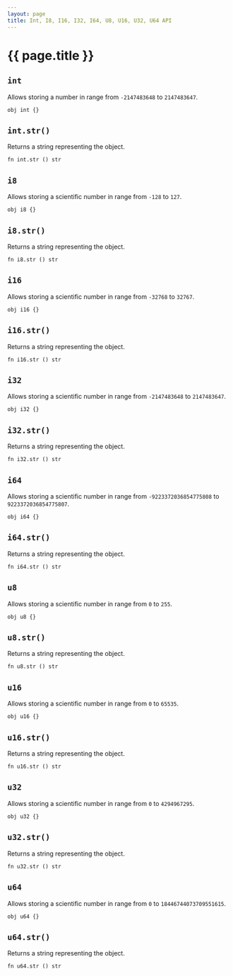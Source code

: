 ```yaml
---
layout: page
title: Int, I8, I16, I32, I64, U8, U16, U32, U64 API
---
```


# {{ page.title }}

## `int`
Allows storing a number in range from `-2147483648` to `2147483647`.

```the
obj int {}
```

## `int.str()`
Returns a string representing the object.

```the
fn int.str () str
```

## `i8`
Allows storing a scientific number in range from `-128` to `127`.

```the
obj i8 {}
```

## `i8.str()`
Returns a string representing the object.

```the
fn i8.str () str
```

## `i16`
Allows storing a scientific number in range from `-32768` to `32767`.

```the
obj i16 {}
```

## `i16.str()`
Returns a string representing the object.

```the
fn i16.str () str
```

## `i32`
Allows storing a scientific number in range from `-2147483648` to `2147483647`.

```the
obj i32 {}
```

## `i32.str()`
Returns a string representing the object.

```the
fn i32.str () str
```

## `i64`
Allows storing a scientific number in range from `-9223372036854775808` to
`9223372036854775807`.

```the
obj i64 {}
```

## `i64.str()`
Returns a string representing the object.

```the
fn i64.str () str
```

## `u8`
Allows storing a scientific number in range from `0` to `255`.

```the
obj u8 {}
```

## `u8.str()`
Returns a string representing the object.

```the
fn u8.str () str
```

## `u16`
Allows storing a scientific number in range from `0` to `65535`.

```the
obj u16 {}
```

## `u16.str()`
Returns a string representing the object.

```the
fn u16.str () str
```

## `u32`
Allows storing a scientific number in range from `0` to `4294967295`.

```the
obj u32 {}
```

## `u32.str()`
Returns a string representing the object.

```the
fn u32.str () str
```

## `u64`
Allows storing a scientific number in range from `0` to `18446744073709551615`.

```the
obj u64 {}
```

## `u64.str()`
Returns a string representing the object.

```the
fn u64.str () str
```
